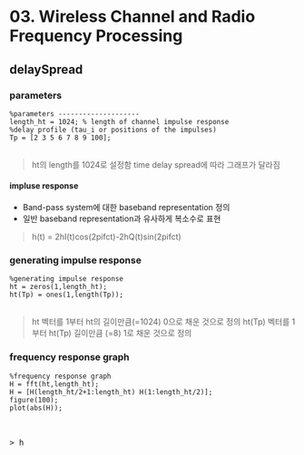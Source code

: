# 03. Wireless Channel and Radio Frequency Processing
## delaySpread

### parameters

<pre>
<code>%parameters --------------------
length_ht = 1024; % length of channel impulse response 
%delay profile (tau_i or positions of the impulses)
Tp = [2 3 5 6 7 8 9 100];
</code>
</pre>

> ht의 length를 1024로 설정함
> time delay spread에 따라 그래프가 달라짐

#### impluse response
*  Band-pass system에 대한 baseband representation 정의
* 일반 baseband representation과 유사하게 복소수로 표현
> h(t) = 2hI(t)cos(2pifct)-2hQ(t)sin(2pifct)

### generating impulse response
<pre>
<code>%generating impulse response
ht = zeros(1,length_ht);
ht(Tp) = ones(1,length(Tp));
</code>
</pre>

> ht 벡터를 1부터 ht의 길이만큼(=1024) 0으로 채운 것으로 정의
> ht(Tp) 벡터를 1부터 ht(Tp) 길이만큼 (=8) 1로 채운 것으로 정의

### frequency response graph
<pre>
<code>%frequency response graph
H = fft(ht,length_ht);
H = [H(length_ht/2+1:length_ht) H(1:length_ht/2)];
figure(100);
plot(abs(H));
</code>
<pre>

> h
<!--stackedit_data:
eyJoaXN0b3J5IjpbMjEyMDQ0MTQ4MSw1NjkxOTYzMjQsMTE2Nz
gwNDgwN119
-->